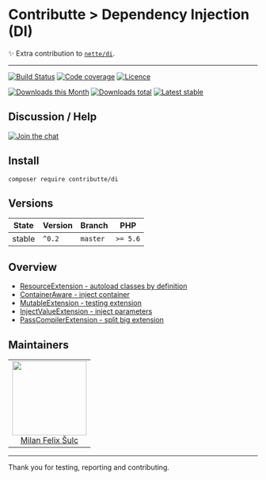 # Contributte > Dependency Injection (DI)

:sparkles: Extra contribution to [`nette/di`](https://github.com/nette/di).

-----

[![Build Status](https://img.shields.io/travis/contributte/di.svg?style=flat-square)](https://travis-ci.org/contributte/di)
[![Code coverage](https://img.shields.io/coveralls/contributte/di.svg?style=flat-square)](https://coveralls.io/r/contributte/di)
[![Licence](https://img.shields.io/packagist/l/contributte/di.svg?style=flat-square)](https://packagist.org/packages/contributte/di)

[![Downloads this Month](https://img.shields.io/packagist/dm/contributte/di.svg?style=flat-square)](https://packagist.org/packages/contributte/di)
[![Downloads total](https://img.shields.io/packagist/dt/contributte/di.svg?style=flat-square)](https://packagist.org/packages/contributte/di)
[![Latest stable](https://img.shields.io/packagist/v/contributte/di.svg?style=flat-square)](https://packagist.org/packages/contributte/di)

## Discussion / Help

[![Join the chat](https://img.shields.io/gitter/room/contributte/contributte.svg?style=flat-square)](http://bit.ly/ctteg)

## Install

```
composer require contributte/di
```

## Versions

| State       | Version | Branch   | PHP      |
|-------------|---------|----------|----------|
| stable      | `^0.2`  | `master` | `>= 5.6` |

## Overview

- [ResourceExtension - autoload classes by definition](https://github.com/contributte/di/blob/master/.docs/README.md#resourceextension)
- [ContainerAware - inject container](https://github.com/contributte/di/blob/master/.docs/README.md#containeraware)
- [MutableExtension - testing extension](https://github.com/contributte/di/blob/master/.docs/README.md#mutableetension)
- [InjectValueExtension - inject parameters](https://github.com/contributte/di/blob/master/.docs/README.md#injectvalueextension)
- [PassCompilerExtension - split big extension](https://github.com/contributte/di/blob/master/.docs/README.md#passcompilerextension)

## Maintainers

<table>
  <tbody>
    <tr>
      <td align="center">
        <a href="https://github.com/f3l1x">
            <img width="150" height="150" src="https://avatars2.githubusercontent.com/u/538058?v=3&s=150">
        </a>
        </br>
        <a href="https://github.com/f3l1x">Milan Felix Šulc</a>
      </td>
    </tr>
  <tbody>
</table>

---

Thank you for testing, reporting and contributing.
